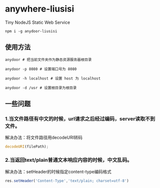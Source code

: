 # anywhere-liusisi
Tiny  NodeJS Static Web Service

```
npm i -g anydoor-liusisi
```

## 使用方法
```
anydoor # 把当前文件夹作为静态资源服务器根目录

anydoor -p 8080 # 设置端口号为 8080

anydoor -h localhost # 设置 host 为 localhost

anydoor -d /usr # 设置根目录为根目录
```

## 一些问题
### 1.当文件路径有中文的时候，url请求之后经过编码，server读取不到文件。
解决办法：将文件路径用decodeURI转码
```js
decodeURI(filePath);
```
### 2.当返回text/plain普通文本响应内容的时候，中文乱码。
解决办法：setHeader的时候指定content-type编码格式

```js
res.setHeader('Content-Type','text/plain; charset=utf-8')
```


